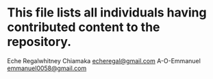 # This file lists all individuals having contributed content to the repository.

Eche Regalwhitney Chiamaka <echeregal@gmail.com>
A-O-Emmanuel <emmanuel0058@gmail.com>
